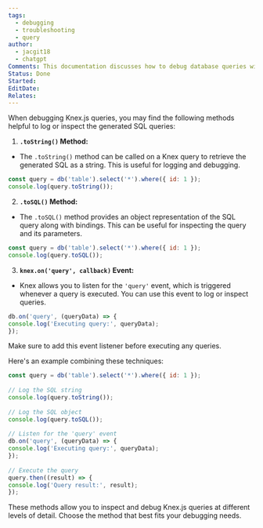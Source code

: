 ```yaml
---
tags:
  - debugging
  - troubleshooting
  - query
author:
  - jacgit18
  - chatgpt
Comments: This documentation discusses how to debug database queries with built in string methods.
Status: Done
Started: 
EditDate: 
Relates:
---
```

When debugging Knex.js queries, you may find the following methods helpful to log or inspect the generated SQL queries:  
  
1. **`.toString()` Method:**  
- The `.toString()` method can be called on a Knex query to retrieve the generated SQL as a string. This is useful for logging and debugging.  
```javascript  
const query = db('table').select('*').where({ id: 1 });  
console.log(query.toString());  
```  
  
2. **`.toSQL()` Method:**  
- The `.toSQL()` method provides an object representation of the SQL query along with bindings. This can be useful for inspecting the query and its parameters.  
```javascript  
const query = db('table').select('*').where({ id: 1 });  
console.log(query.toSQL());  
```  
  
3. **`knex.on('query', callback)` Event:**  
- Knex allows you to listen for the `'query'` event, which is triggered whenever a query is executed. You can use this event to log or inspect queries.  
```javascript  
db.on('query', (queryData) => {  
console.log('Executing query:', queryData);  
});  
```  
  
Make sure to add this event listener before executing any queries.  
  
Here's an example combining these techniques:  
  
```javascript  
const query = db('table').select('*').where({ id: 1 });  
  
// Log the SQL string  
console.log(query.toString());  
  
// Log the SQL object  
console.log(query.toSQL());  
  
// Listen for the 'query' event  
db.on('query', (queryData) => {  
console.log('Executing query:', queryData);  
});  
  
// Execute the query  
query.then((result) => {  
console.log('Query result:', result);  
});  
```  
  
These methods allow you to inspect and debug Knex.js queries at different levels of detail. Choose the method that best fits your debugging needs.